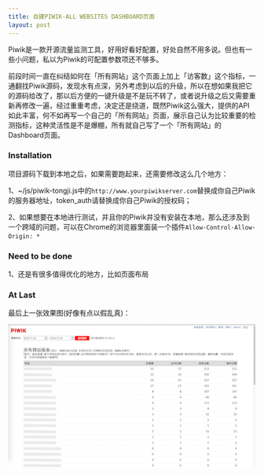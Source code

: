 ```yaml
---
title: 自建PIWIK-ALL WEBSITES DASHBOARD页面
layout: post
---
```


<p>Piwik是一款开源流量监测工具，好用好看好配置，好处自然不用多说。但也有一些小问题，私以为Piwik的可配置参数项还不够多。</p>

<p>前段时间一直在纠结如何在「所有网站」这个页面上加上「访客数」这个指标，一通翻找Piwik源码，发现水有点深，另外考虑到以后的升级，所以在想如果我把它的源码给改了，那以后方便的一键升级是不是玩不转了，或者说升级之后又需要重新再修改一遍，经过重重考虑，决定还是绕道，既然Piwik这么强大，提供的API如此丰富，何不如再写一个自己的「所有网站」页面，展示自己认为比较重要的检测指标，这种灵活性是不是爆棚，所有就自己写了一个「所有网站」的Dashboard页面。</p>

<h3>Installation</h3>
<p>项目源码下载到本地之后，如果需要跑起来，还需要修改这么几个地方：</p>
<p>1、~/js/piwik-tongji.js中的<code>http://www.yourpiwikserver.com</code>替换成你自己Piwik的服务器地址，token_auth请替换成你自己Piwik的授权码；</p>
<p>2、如果想要在本地进行测试，并且你的Piwik并没有安装在本地，那么还涉及到一个跨域的问题，可以在Chrome的浏览器里面装一个插件<code>Allow-Control-Allow-Origin: *</code></p>

<h3>Need to be done</h3>
<p>1、还是有很多值得优化的地方，比如页面布局</p>

<h3>At Last</h3>
<p>最后上一张效果图(好像有点以假乱真)：</p>
<span><img src="/assets/images/2015/11/piwik.png" alt="DASHBOARD页面"></span>